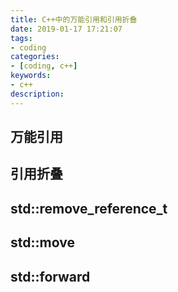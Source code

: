 ```yaml
---
title: C++中的万能引用和引用折叠
date: 2019-01-17 17:21:07
tags:
- coding
categories:
- [coding, c++]
keywords:
- c++
description:
---
```


## 万能引用

## 引用折叠

## std::remove_reference_t

## std::move

## std::forward

